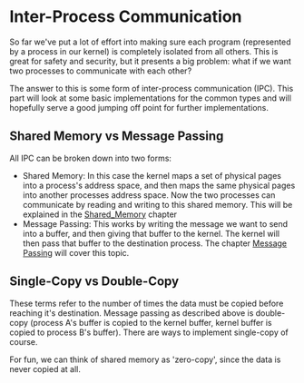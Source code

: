 # Inter-Process Communication

So far we've put a lot of effort into making sure each program (represented by a process in our kernel) is completely isolated from all others. This is great for safety and security, but it presents a big problem: what if we want two processes to communicate with each other?

The answer to this is some form of inter-process communication (IPC). This part will look at some basic implementations for the common types and will hopefully serve a good jumping off point for further implementations.

## Shared Memory vs Message Passing

All IPC can be broken down into two forms:

- Shared Memory: In this case the kernel maps a set of physical pages into a process's address space, and then maps the same physical pages into another processes address space. Now the two processes can communicate by reading and writing to this shared memory. This will be explained in the [Shared_Memory](02_Shared_Memory.md) chapter
- Message Passing: This works by writing the message we want to send into a buffer, and then giving that buffer to the kernel. The kernel will then pass that buffer to the destination process. The chapter [Message Passing](03_Message_Passing.md) will cover this topic.

## Single-Copy vs Double-Copy

These terms refer to the number of times the data must be copied before reaching it's destination. Message passing as described above is double-copy (process A's buffer is copied to the kernel buffer, kernel buffer is copied to process B's buffer). There are ways to implement single-copy of course.

For fun, we can think of shared memory as 'zero-copy', since the data is never copied at all.

